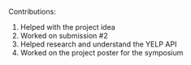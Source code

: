 Contributions:
1. Helped with the project idea
2. Worked on submission #2
3. Helped research and understand the YELP API 
4. Worked on the project poster for the symposium
